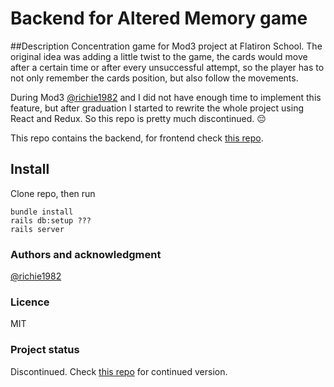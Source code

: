 # Backend for Altered Memory game

##Description
Concentration game for Mod3 project at Flatiron School. The original idea was adding a little twist to the game, the cards would move after a certain time or after every unsuccessful attempt, so the player has to not only remember the cards position, but also follow the movements. 

During Mod3 [@richie1982](https://github.com/richie1982) and I did not have enough time to implement this feature, but after graduation I started to rewrite the whole project using React and Redux. So this repo is pretty much discontinued. 😔

This repo contains the backend, for frontend check [this repo](https://github.com/szib/altered-memory-frontend).

## Install
Clone repo, then run

```
bundle install
rails db:setup ???
rails server
```

### Authors and acknowledgment
[@richie1982](https://github.com/richie1982)

### Licence
MIT

### Project status
Discontinued. Check [this repo](https://github.com/szib/altered-memory) for continued version.